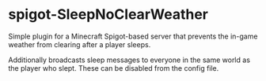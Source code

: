 # spigot-SleepNoClearWeather

Simple plugin for a Minecraft Spigot-based server that prevents the in-game weather from clearing after a player sleeps.

Additionally broadcasts sleep messages to everyone in the same world as the player who slept. These can be disabled from the config file.
